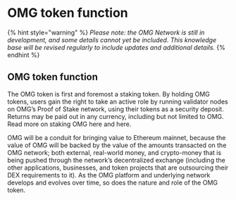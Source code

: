 # OMG token function

{% hint style="warning" %}
_Please note: the OMG Network is still in development, and some details cannot yet be included. This knowledge base will be revised regularly to include updates and additional details._
{% endhint %}

## OMG token function

The OMG token is first and foremost a staking token. By holding OMG tokens, users gain the right to take an active role by running validator nodes on OMG’s Proof of Stake network, using their tokens as a security deposit. Returns may be paid out in any currency, including but not limited to OMG. Read more on staking OMG here and here.

OMG will be a conduit for bringing value to Ethereum mainnet, because the value of OMG will be backed by the value of the amounts transacted on the OMG network; both external, real-world money, and crypto-money that is being pushed through the network’s decentralized exchange \(including the other applications, businesses, and token projects that are outsourcing their DEX requirements to it\). As the OMG platform and underlying network develops and evolves over time, so does the nature and role of the OMG token.

